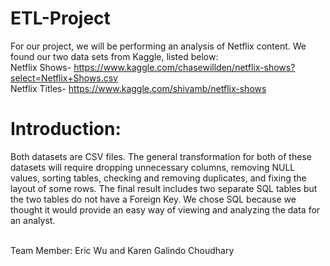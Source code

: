 # ETL-Project

For our project, we will be performing an analysis of Netflix content. We found our two data sets from Kaggle, listed below:<br>
Netflix Shows- https://www.kaggle.com/chasewillden/netflix-shows?select=Netflix+Shows.csv<br>
Netflix Titles- https://www.kaggle.com/shivamb/netflix-shows<br> 


# Introduction:
Both datasets are CSV files. The general transformation for both of these datasets will require dropping unnecessary columns, removing NULL values, sorting tables, checking and removing duplicates, and fixing the layout of some rows. The final result includes two separate SQL tables but the two tables do not have a Foreign Key. We chose SQL because we thought it would provide an easy way of viewing and analyzing the data for an analyst.
<br> 
<br> 


Team Member: Eric Wu and Karen Galindo Choudhary 
